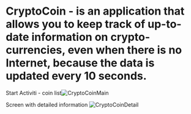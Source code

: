 # CryptoCoin - is an application that allows you to keep track of up-to-date information on crypto-currencies, even when there is no Internet, because the data is updated every 10 seconds.

Start Activiti - coin list![CryptoCoinMain](https://user-images.githubusercontent.com/67061655/198721624-e3a734ec-1a21-4b71-9baf-20aa2bcf5e7a.jpg)

Screen with detailed information ![CryptoCoinDetail](https://user-images.githubusercontent.com/67061655/198721904-74a8b2ef-b295-43d3-be23-fbd131a9316c.jpg)
